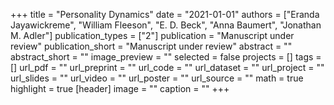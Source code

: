 +++
title = "Personality Dynamics"
date = "2021-01-01"
authors = ["Eranda Jayawickreme", "William Fleeson", "E. D. Beck", "Anna Baumert", "Jonathan M. Adler"]
publication_types = ["2"]
publication = "Manuscript under review"
publication_short = "Manuscript under review"
abstract = ""
abstract_short = ""
image_preview = ""
selected = false
projects = []
tags = []
url_pdf = ""
url_preprint = ""
url_code = ""
url_dataset = ""
url_project = ""
url_slides = ""
url_video = ""
url_poster = ""
url_source = ""
math = true
highlight = true
[header]
image = ""
caption = ""
+++
